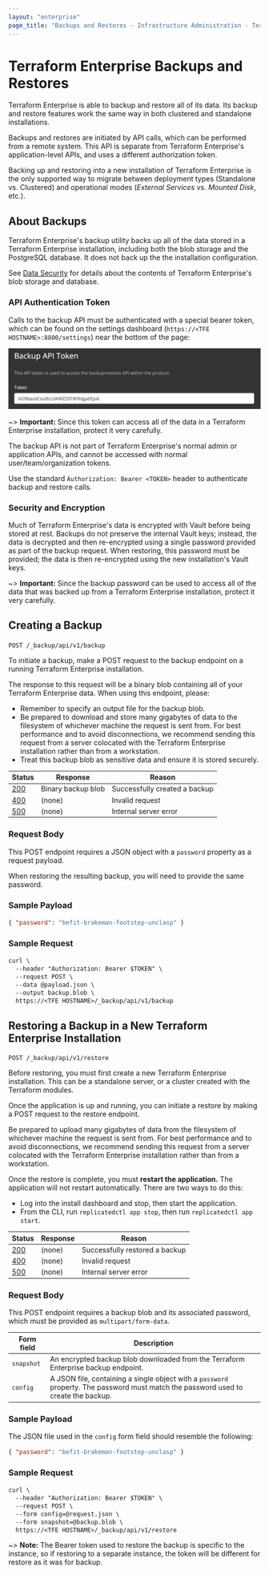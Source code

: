 ```yaml
---
layout: "enterprise"
page_title: "Backups and Restores - Infrastructure Administration - Terraform Enterprise"
---
```


# Terraform Enterprise Backups and Restores

Terraform Enterprise is able to backup and restore all of its data. Its backup and restore features work the same way in both clustered and standalone installations.

Backups and restores are initiated by API calls, which can be performed from a remote system. This API is separate from Terraform Enterprise's application-level APIs, and uses a different authorization token.

Backing up and restoring into a new installation of Terraform Enterprise is the only supported way to migrate between deployment types (Standalone vs. Clustered) and operational modes (*External Services* vs. *Mounted Disk*, etc.).

## About Backups

Terraform Enterprise's backup utility backs up all of the data stored in a Terraform Enterprise installation, including both the blob storage and the PostgreSQL database. It does not back up the the installation configuration.

See [Data Security](../system-overview/data-security.html) for details about the contents of Terraform Enterprise's blob storage and database.

### API Authentication Token

Calls to the backup API must be authenticated with a special bearer token, which can be found on the settings dashboard (`https://<TFE HOSTNAME>:8800/settings`) near the bottom of the page:

![Screenshot: the TFE install dashboard, with the API token visible](./images/token.png)

~> **Important:** Since this token can access all of the data in a Terraform Enterprise installation, protect it very carefully.

The backup API is not part of Terraform Enterprise's normal admin or application APIs, and cannot be accessed with normal user/team/organization tokens.

Use the standard `Authorization: Bearer <TOKEN>` header to authenticate backup and restore calls.

### Security and Encryption

Much of Terraform Enterprise's data is encrypted with Vault before being stored at rest. Backups do not preserve the internal Vault keys; instead, the data is decrypted and then re-encrypted using a single password provided as part of the backup request. When restoring, this password must be provided; the data is then re-encrypted using the new installation's Vault keys.

~> **Important:** Since the backup password can be used to access all of the data that was backed up from a Terraform Enterprise installation, protect it very carefully.

[200]: https://developer.mozilla.org/en-US/docs/Web/HTTP/Status/200
[201]: https://developer.mozilla.org/en-US/docs/Web/HTTP/Status/201
[202]: https://developer.mozilla.org/en-US/docs/Web/HTTP/Status/202
[204]: https://developer.mozilla.org/en-US/docs/Web/HTTP/Status/204
[400]: https://developer.mozilla.org/en-US/docs/Web/HTTP/Status/400
[401]: https://developer.mozilla.org/en-US/docs/Web/HTTP/Status/401
[403]: https://developer.mozilla.org/en-US/docs/Web/HTTP/Status/403
[404]: https://developer.mozilla.org/en-US/docs/Web/HTTP/Status/404
[409]: https://developer.mozilla.org/en-US/docs/Web/HTTP/Status/409
[412]: https://developer.mozilla.org/en-US/docs/Web/HTTP/Status/412
[422]: https://developer.mozilla.org/en-US/docs/Web/HTTP/Status/422
[429]: https://developer.mozilla.org/en-US/docs/Web/HTTP/Status/429
[500]: https://developer.mozilla.org/en-US/docs/Web/HTTP/Status/500
[504]: https://developer.mozilla.org/en-US/docs/Web/HTTP/Status/504


## Creating a Backup

`POST /_backup/api/v1/backup`

To initiate a backup, make a POST request to the backup endpoint on a running Terraform Enterprise installation.

The response to this request will be a binary blob containing all of your Terraform Enterprise data. When using this endpoint, please:

- Remember to specify an output file for the backup blob.
- Be prepared to download and store many gigabytes of data to the filesystem of whichever machine the request is sent from. For best performance and to avoid disconnections, we recommend sending this request from a server colocated with the Terraform Enterprise installation rather than from a workstation.
- Treat this backup blob as sensitive data and ensure it is stored securely.

Status  | Response           | Reason
--------|--------------------|------------------------------
[200][] | Binary backup blob | Successfully created a backup
[400][] | (none)             | Invalid request
[500][] | (none)             | Internal server error

### Request Body

This POST endpoint requires a JSON object with a `password` property as a request payload.

When restoring the resulting backup, you will need to provide the same password.

### Sample Payload

```json
{ "password": "befit-brakeman-footstep-unclasp" }
```

### Sample Request

```shell
curl \
  --header "Authorization: Bearer $TOKEN" \
  --request POST \
  --data @payload.json \
  --output backup.blob \
  https://<TFE HOSTNAME>/_backup/api/v1/backup
```

## Restoring a Backup in a New Terraform Enterprise Installation

`POST /_backup/api/v1/restore`

Before restoring, you must first create a new Terraform Enterprise installation. This can be a standalone server, or a cluster created with the Terraform modules.

Once the application is up and running, you can initiate a restore by making a POST request to the restore endpoint.

Be prepared to upload many gigabytes of data from the filesystem of whichever machine the request is sent from. For best performance and to avoid disconnections, we recommend sending this request from a server colocated with the Terraform Enterprise installation rather than from a workstation.

Once the restore is complete, you must **restart the application.** The application will not restart automatically. There are two ways to do this:

- Log into the install dashboard and stop, then start the application.
- From the CLI, run `replicatedctl app stop`, then run `replicatedctl app start`.

Status  | Response           | Reason
--------|--------------------|------------------------------
[200][] | (none)             | Successfully restored a backup
[400][] | (none)             | Invalid request
[500][] | (none)             | Internal server error

### Request Body

This POST endpoint requires a backup blob and its associated password, which must be provided as `multipart/form-data`.

Form field | Description
-----------|------------
`snapshot` | An encrypted backup blob downloaded from the Terraform Enterprise backup endpoint.
`config`   | A JSON file, containing a single object with a `password` property. The password must match the password used to create the backup.

### Sample Payload

The JSON file used in the `config` form field should resemble the following:

```json
{ "password": "befit-brakeman-footstep-unclasp" }
```

### Sample Request

```shell
curl \
  --header "Authorization: Bearer $TOKEN" \
  --request POST \
  --form config=@request.json \
  --form snapshot=@backup.blob \
  https://<TFE HOSTNAME>/_backup/api/v1/restore
```

~> **Note:** The Bearer token used to restore the backup is specific to the instance, so if restoring to a separate instance, the token will be different for restore as it was for backup.
